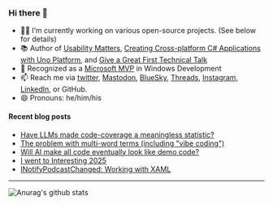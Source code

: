 ### Hi there 👋

- 👨‍💻 I’m currently working on various open-source projects. (See below for details)
- 📚 Author of [Usability Matters](https://www.manning.com/books/usability-matters?a_aid=mrlacey), [Creating Cross-platform C# Applications with Uno Platform](https://www.packtpub.com/product/creating-cross-platform-c-applications-with-uno-platform/9781801078498), and [Give a Great First Technical Talk](https://amzn.to/3XQ82gY)
- 🏅 Recognized as a [Microsoft MVP](https://mvp.microsoft.com/en-us/PublicProfile/5001397?fullName=Matt%20Lacey) in Windows Development
- 📫 Reach me via [twitter](https://twitter.com/mrlacey), <a rel="me" href="https://fosstodon.org/@mrlacey">Mastodon</a>, [BlueSky](https://bsky.app/profile/mrlacey.bsky.social), [Threads](https://www.threads.net/@mattrlacey), [Instagram](https://www.instagram.com/mattrlacey), [LinkedIn](https://www.linkedin.com/in/mrlacey), or GitHub.
- 😄 Pronouns: he/him/his

<!--
**mrlacey/mrlacey** is a ✨ _special_ ✨ repository because its `README.md` (this file) appears on your GitHub profile.

Here are some ideas to get you started:

- 🔭 I’m currently working on ...
- 🌱 I’m currently learning ...
- 👯 I’m looking to collaborate on ...
- 🤔 I’m looking for help with ...
- 💬 Ask me about ...
- 📫 How to reach me: ...
- 😄 Pronouns: ...
- ⚡ Fun fact: ...
-->

#### Recent blog posts
<!-- BLOG-POST-LIST:START -->
- [Have LLMs made code-coverage a meaningless statistic?](https://www.mrlacey.com/2025/06/have-llms-made-code-coverage.html)
- [The problem with multi-word terms &lpar;including &quot;vibe coding&quot;&rpar;](https://www.mrlacey.com/2025/06/the-problem-with-multi-word-terms.html)
- [Will AI make all code eventually look like demo code?](https://www.mrlacey.com/2025/05/will-ai-make-all-code-eventually-look.html)
- [I went to Interesting 2025](https://www.mrlacey.com/2025/05/i-went-to-interesting-2025.html)
- [INotifyPodcastChanged: Working with XAML](https://www.mrlacey.com/2025/05/notifypodcastchanged-working-with-xaml.html)
<!-- BLOG-POST-LIST:END -->

---

![Anurag's github stats](https://github-readme-stats.vercel.app/api?username=mrlacey&count_private=true&show_icons=true)
